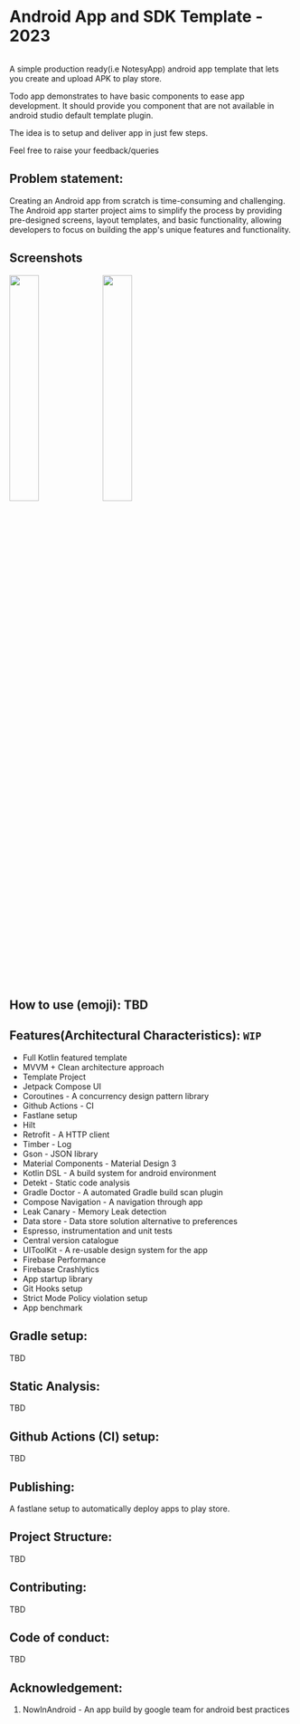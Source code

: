 # Android App and SDK Template - 2023
<p>
<img src="https://img.shields.io/badge/STATUS-IN%20DEVELOPMENT-brightgreen" alt=""/>
</p>

A simple production ready(i.e NotesyApp) android app template that lets you create and upload APK to play store.

Todo app demonstrates to have basic components to ease app development. It should provide you component that are not 
available in android studio default template plugin.

The idea is to setup and deliver app in just few steps.

Feel free to raise your feedback/queries 


## Problem statement:

Creating an Android app from scratch is time-consuming and challenging. The Android app starter project aims to simplify the process by providing pre-designed screens, layout templates, and basic functionality, allowing developers to focus on building the app's unique features and functionality.

## Screenshots

<p float="left">
  <img src="screenshots/![Screenshot_20230219_000919](https://user-images.githubusercontent.com/1906346/219882872-5a097a9e-1aef-4cb7-880d-5b48974cac73.png)" width="32%" />
  <img src="screenshots/![Screenshot_20230219_001001](https://user-images.githubusercontent.com/1906346/219882889-28999751-5115-40d7-b3c8-6f6c092da1d7.png)" width="32%" />
</p>

## How to use (emoji): TBD

## Features(Architectural Characteristics): `WIP`

- Full Kotlin featured template
- MVVM + Clean architecture approach
- Template Project
- Jetpack Compose UI
- Coroutines - A concurrency design pattern library
- Github Actions - CI
- Fastlane setup
- Hilt 
- Retrofit - A HTTP client 
- Timber - Log
- Gson - JSON library 
- Material Components - Material Design 3
- Kotlin DSL - A build system for android environment 
- Detekt - Static code analysis 
- Gradle Doctor - A automated Gradle build scan plugin
- Compose Navigation - A navigation through app 
- Leak Canary - Memory Leak detection
- Data store - Data store solution alternative to preferences 
- Espresso, instrumentation and unit tests 
- Central version catalogue 
- UIToolKit - A re-usable design system for the app
- Firebase Performance
- Firebase Crashlytics
- App startup library
- Git Hooks setup 
- Strict Mode Policy violation setup 
- App benchmark

## Gradle setup:
TBD

## Static Analysis:
TBD

## Github Actions (CI) setup:
TBD

## Publishing:
A fastlane setup to automatically deploy apps to play store.

## Project Structure:
TBD

## Contributing:
TBD

## Code of conduct:
TBD

## Acknowledgement:
1. NowInAndroid - An app build by google team for android best practices





